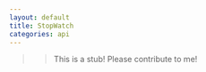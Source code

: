 ```yaml
---
layout: default
title: StopWatch
categories: api
---
```


>>This is a stub!  Please contribute to me!
